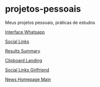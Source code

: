 # projetos-pessoais
 Meus projetos pessoais, práticas de estudos

 <p>
    <a href="https://gbrieldl.github.io/projetos-pessoais/interface-whatsapp/index.html" target="_blank" type="external">Interface Whatsapp</a>
 </p>
 <p>
    <a href="https://gbrieldl.github.io/projetos-pessoais/social-links-profile-main/index.html" target="_blank" type="external">Social Links</a>
 </p>
 <p>
    <a href="https://gbrieldl.github.io/projetos-pessoais/results-summary-component-main/index.html" target="_blank" type="external">Results Summary</a>
 </p>
 <p>
    <a href="https://gbrieldl.github.io/projetos-pessoais/clipboard-landing-page-master/index.html" target="_blank" type="external">Clipboard Landing</a>
 </p>
 <p>
   <a href="https://gbrieldl.github.io/projetos-pessoais/social-links-girlfriend/index.html" target="_blank" type="external">Social Links Girlfriend</a>
 </p>
 <p>
   <a href="https://gbrieldl.github.io/projetos-pessoais/news-homepage-main/index.html" target="_blank" type="external">News Homepage Main</a>
 </p>